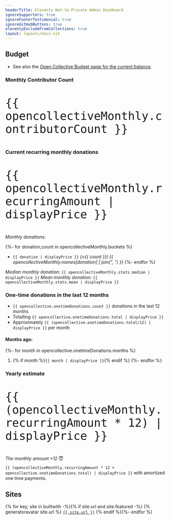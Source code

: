 ```yaml
---
headerTitle: Eleventy Not-So-Private Admin Dashboard
ignoreSupporters: true
ignoreFooterTestimonial: true
ignoreGitHubButtons: true
eleventyExcludeFromCollections: true
layout: layouts/docs.njk
---
```

## Budget

- See also the [Open Collective Budget page for the current balance](https://opencollective.com/11ty#section-budget).

### Monthly Contributor Count

<p style="font-size: 3em"><code>{{ opencollectiveMonthly.contributorCount }}</code></p>

### Current recurring monthly donations

<p style="font-size: 3em"><code>{{ opencollectiveMonthly.recurringAmount | displayPrice }}</code></p>

_Monthly donations:_

{%- for donation,count in opencollectiveMonthly.buckets %}

- `{{ donation | displayPrice }}` _(×{{ count }}) {{ opencollectiveMonthly.names[donation] | join(", ") }}_
  {%- endfor %}

_Median monthly donation:_ `{{ opencollectiveMonthly.stats.median | displayPrice }}`
_Mean monthly donation:_ `{{ opencollectiveMonthly.stats.mean | displayPrice }}`

### One-time donations in the last 12 months

* `{{ opencollective.onetimeDonations.count }}` donations in the last 12 months
* Totalling `{{ opencollective.onetimeDonations.total | displayPrice }}`
* Approximately `{{ (opencollective.onetimeDonations.total/12) | displayPrice }}` per month

#### Months ago:

{%- for month in opencollective.onetimeDonations.months %}
1. {% if month %}`{{ month | displayPrice }}`{% endif %}
{%- endfor %}

### Yearly estimate

<p style="font-size: 3em"><code>{{ (opencollectiveMonthly.recurringAmount * 12) | displayPrice }}</code></p>

_The monthly amount ×12_ 😇

`{{ (opencollectiveMonthly.recurringAmount * 12 + opencollective.onetimeDonations.total) | displayPrice }}` with amortized one time payments.

## Sites

{% for key, site in builtwith -%}{% if site.url and site.featured -%}
{% generatoravatar site.url %} [`{{ site.url }}`]({{site.url}})
{% endif %}{%- endfor %}

